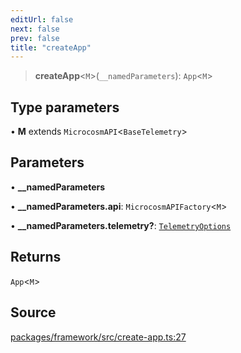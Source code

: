 ```yaml
---
editUrl: false
next: false
prev: false
title: "createApp"
---
```


> **createApp**\<`M`\>(`__namedParameters`): `App`\<`M`\>

## Type parameters

• **M** extends `MicrocosmAPI`\<`BaseTelemetry`\>

## Parameters

• **\_\_namedParameters**

• **\_\_namedParameters\.api**: `MicrocosmAPIFactory`\<`M`\>

• **\_\_namedParameters\.telemetry?**: [`TelemetryOptions`](../type-aliases/TelemetryOptions.md)

## Returns

`App`\<`M`\>

## Source

[packages/framework/src/create-app.ts:27](https://github.com/nodenogg-in/alpha-p2p/blob/920eddf19cd5eb07c362d64c8ceeef67e0a2790c/packages/framework/src/create-app.ts#L27)
